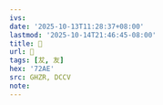 ```yaml
---
ivs:
date: '2025-10-13T11:28:37+08:00'
lastmod: '2025-10-14T21:46:45-08:00'
title: 󰝼
url: 󰝼
tags: [犮, 友]
hex: '72AE'
src: GHZR, DCCV
note:
---
```

